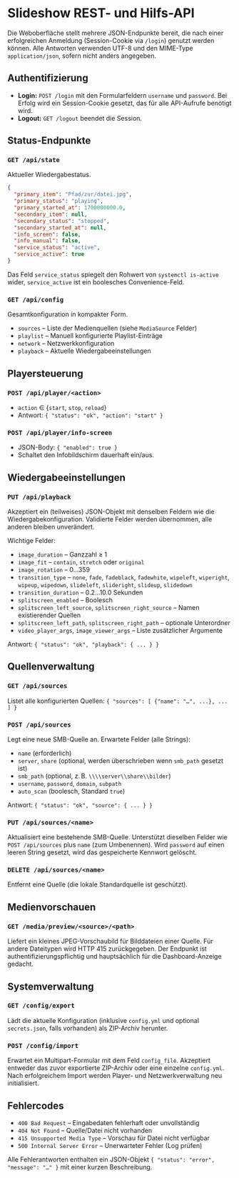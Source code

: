 # Slideshow REST- und Hilfs-API

Die Weboberfläche stellt mehrere JSON-Endpunkte bereit, die nach einer erfolgreichen Anmeldung (Session-Cookie via `/login`) genutzt werden können. Alle Antworten verwenden UTF-8 und den MIME-Type `application/json`, sofern nicht anders angegeben.

## Authentifizierung

* **Login:** `POST /login` mit den Formularfeldern `username` und `password`. Bei Erfolg wird ein Session-Cookie gesetzt, das für alle API-Aufrufe benötigt wird.
* **Logout:** `GET /logout` beendet die Session.

## Status-Endpunkte

### `GET /api/state`

Aktueller Wiedergabestatus.

```json
{
  "primary_item": "Pfad/zur/datei.jpg",
  "primary_status": "playing",
  "primary_started_at": 1700000000.0,
  "secondary_item": null,
  "secondary_status": "stopped",
  "secondary_started_at": null,
  "info_screen": false,
  "info_manual": false,
  "service_status": "active",
  "service_active": true
}
```

Das Feld `service_status` spiegelt den Rohwert von `systemctl is-active` wider, `service_active` ist ein boolesches Convenience-Feld.

### `GET /api/config`

Gesamtkonfiguration in kompakter Form.

* `sources` – Liste der Medienquellen (siehe `MediaSource` Felder)
* `playlist` – Manuell konfigurierte Playlist-Einträge
* `network` – Netzwerkkonfiguration
* `playback` – Aktuelle Wiedergabeeinstellungen

## Playersteuerung

### `POST /api/player/<action>`

* `action` ∈ {`start`, `stop`, `reload`}
* Antwort: `{ "status": "ok", "action": "start" }`

### `POST /api/player/info-screen`

* JSON-Body: `{ "enabled": true }`
* Schaltet den Infobildschirm dauerhaft ein/aus.

## Wiedergabeeinstellungen

### `PUT /api/playback`

Akzeptiert ein (teilweises) JSON-Objekt mit denselben Feldern wie die Wiedergabekonfiguration. Validierte Felder werden übernommen, alle anderen bleiben unverändert.

Wichtige Felder:

* `image_duration` – Ganzzahl ≥ 1
* `image_fit` – `contain`, `stretch` oder `original`
* `image_rotation` – 0…359
* `transition_type` – `none`, `fade`, `fadeblack`, `fadewhite`, `wipeleft`, `wiperight`, `wipeup`, `wipedown`, `slideleft`, `slideright`, `slideup`, `slidedown`
* `transition_duration` – 0.2…10.0 Sekunden
* `splitscreen_enabled` – Boolesch
* `splitscreen_left_source`, `splitscreen_right_source` – Namen existierender Quellen
* `splitscreen_left_path`, `splitscreen_right_path` – optionale Unterordner
* `video_player_args`, `image_viewer_args` – Liste zusätzlicher Argumente

Antwort: `{ "status": "ok", "playback": { ... } }`

## Quellenverwaltung

### `GET /api/sources`

Listet alle konfigurierten Quellen: `{ "sources": [ {"name": "…", ...}, ... ] }`

### `POST /api/sources`

Legt eine neue SMB-Quelle an. Erwartete Felder (alle Strings):

* `name` (erforderlich)
* `server`, `share` (optional, werden überschrieben wenn `smb_path` gesetzt ist)
* `smb_path` (optional, z. B. `\\\\server\\share\\bilder`)
* `username`, `password`, `domain`, `subpath`
* `auto_scan` (boolesch, Standard `true`)

Antwort: `{ "status": "ok", "source": { ... } }`

### `PUT /api/sources/<name>`

Aktualisiert eine bestehende SMB-Quelle. Unterstützt dieselben Felder wie `POST /api/sources` plus `name` (zum Umbenennen). Wird `password` auf einen leeren String gesetzt, wird das gespeicherte Kennwort gelöscht.

### `DELETE /api/sources/<name>`

Entfernt eine Quelle (die lokale Standardquelle ist geschützt).

## Medienvorschauen

### `GET /media/preview/<source>/<path>`

Liefert ein kleines JPEG-Vorschaubild für Bilddateien einer Quelle. Für andere Dateitypen wird HTTP 415 zurückgegeben. Der Endpunkt ist authentifizierungspflichtig und hauptsächlich für die Dashboard-Anzeige gedacht.

## Systemverwaltung

### `GET /config/export`

Lädt die aktuelle Konfiguration (inklusive `config.yml` und optional `secrets.json`, falls vorhanden) als ZIP-Archiv herunter.

### `POST /config/import`

Erwartet ein Multipart-Formular mit dem Feld `config_file`. Akzeptiert entweder das zuvor exportierte ZIP-Archiv oder eine einzelne `config.yml`. Nach erfolgreichem Import werden Player- und Netzwerkverwaltung neu initialisiert.

## Fehlercodes

* `400 Bad Request` – Eingabedaten fehlerhaft oder unvollständig
* `404 Not Found` – Quelle/Datei nicht vorhanden
* `415 Unsupported Media Type` – Vorschau für Datei nicht verfügbar
* `500 Internal Server Error` – Unerwarteter Fehler (Log prüfen)

Alle Fehlerantworten enthalten ein JSON-Objekt `{ "status": "error", "message": "…" }` mit einer kurzen Beschreibung.

